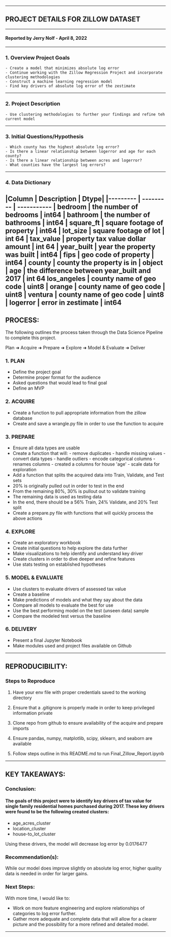 ---- 
## PROJECT DETAILS FOR ZILLOW DATASET
---- 
#### Reported by Jerry Nolf  -  April 8, 2022
---- 
### 1. Overview Project Goals
    - Create a model that minimizes absolute log error
    - Continue working with the Zillow Regression Project and incorporate clustering methodologies
    - Construct a machine learning regression model
    - Find key drivers of absolute log error of the zestimate
---- 
### 2. Project Description
    - Use clustering methodologies to further your findings and refine teh current model
---- 
### 3. Initial Questions/Hypothesis

    - Which county has the highest absolute log error?
    - Is there a linear relationship between logerror and age for each county?
    - Is there a linear relationship between acres and logerror?
    - What counties have the largest log errors?
---- 
### 4. Data Dictionary 
   |Column | Description | Dtype|
    |--------- | --------- | ----------- |
    bedroom | the number of bedrooms | int64 |
    bathroom | the number of bathrooms | int64 |
    square_ft | square footage of property | int64 |
    lot_size | square footage of lot | int 64 |
    tax_value | property tax value dollar amount | int 64 |
    year_built | year the property was built | int64 |
    fips | geo code of property | int64 |
    county | county the property is in | object |
    age | the difference between year_built and 2017 | int 64
    los_angeles | county name of geo code  | uint8 |
    orange | county name of geo code | uint8 |
    ventura | county name of geo code | uint8 |
    logerror | error in zestimate | int64
---- 
## PROCESS:
The following outlines the process taken through the Data Science Pipeline to complete this project.  

Plan ➜ Acquire ➜ Prepare ➜ Explore ➜ Model & Evaluate ➜ Deliver

### 1. PLAN
- Define the project goal
- Determine proper format for the audience
- Asked questions that would lead to final goal
- Define an MVP


### 2. ACQUIRE
- Create a function to pull appropriate information from the zillow database
- Create and save a wrangle.py file in order to use the function to acquire


### 3. PREPARE
- Ensure all data types are usable
- Create a function that  will:
        - remove duplicates
        - handle missing values
        - convert data types
        - handle outliers
        - encode categorical columns
        - renames columns
        - created a columns for house 'age'
        - scale data for exploration
- Add a function that splits the acquired data into Train, Validate, and Test sets
- 20% is originally pulled out in order to test in the end
- From the remaining 80%, 30% is pullout out to validate training
- The remaining data is used as testing data
- In the end, there should be a 56% Train, 24% Validate, and 20% Test split 
- Create a prepare.py file with functions that will quickly process the above actions


### 4. EXPLORE
- Create an exploratory workbook
- Create initial questions to help explore the data further
- Make visualizations to help identify and understand key driver
- Create clusters in order to dive deeper and refine features
- Use stats testing on established hypotheses


### 5. MODEL & EVALUATE
- Use clusters to evaluate drivers of assessed tax value
- Create a baseline
- Make predictions of models and what they say about the data
- Compare all models to evaluate the best for use
- Use the best performing model on the test (unseen data) sample
- Compare the modeled test versus the baseline


### 6. DELIVERY
- Present a final Jupyter Notebook
- Make modules used and project files available on Github

 ---- 
## REPRODUCIBILITY: 
	
### Steps to Reproduce
1. Have your env file with proper credentials saved to the working directory

2. Ensure that a .gitignore is properly made in order to keep privileged information private

3. Clone repo from github to ensure availability of the acquire and prepare imports

4. Ensure pandas, numpy, matplotlib, scipy, sklearn, and seaborn are available

5. Follow steps outline in this README.md to run Final_Zillow_Report.ipynb


---- 
## KEY TAKEAWAYS:

### Conclusion:
#### The goals of this project were to identify key drivers of tax value for single family residential homes purchased during 2017. These key drivers were found to be the following created clusters:

- age_acres_cluster
- location_cluster
- house-to_lot_cluster

 Using these drivers, the model will decrease log error by 0.0176477

### Recommendation(s):
While our model does improve slightly on absolute log error, higher quality data is needed in order for larger gains.

### Next Steps:
With more time, I would like to:

- Work on more feature engineering and explore relationships of categories to log error further.
- Gather more adequate and complete data that will allow for a clearer picture and the possibility for a more refined and detailed model. 

---- 